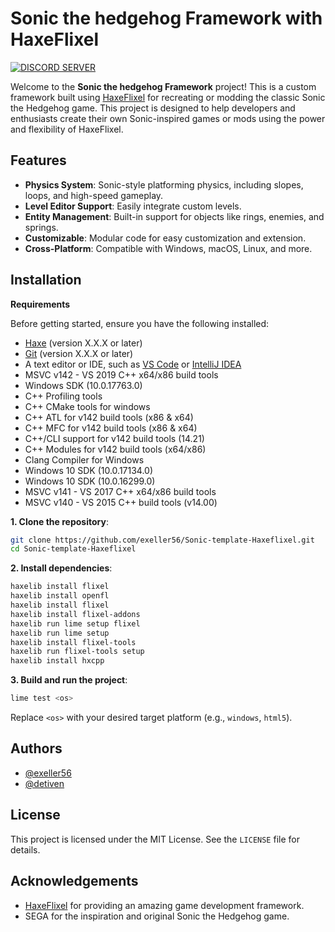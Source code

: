 # Sonic the hedgehog Framework with HaxeFlixel

[![DISCORD SERVER](https://img.shields.io/discord/1151236517025546272?style=for-the-badge&logo=Discord&label=Discord
)](https://discord.gg/wb8aTkxPa3)

Welcome to the **Sonic the hedgehog Framework** project! This is a custom framework built using [HaxeFlixel](https://haxeflixel.com/) for recreating or modding the classic Sonic the Hedgehog game. This project is designed to help developers and enthusiasts create their own Sonic-inspired games or mods using the power and flexibility of HaxeFlixel.

## Features

- **Physics System**: Sonic-style platforming physics, including slopes, loops, and high-speed gameplay.
- **Level Editor Support**: Easily integrate custom levels.
- **Entity Management**: Built-in support for objects like rings, enemies, and springs.
- **Customizable**: Modular code for easy customization and extension.
- **Cross-Platform**: Compatible with Windows, macOS, Linux, and more.

## Installation
**Requirements**

Before getting started, ensure you have the following installed:

- [Haxe](https://haxe.org/download/) (version X.X.X or later)
- [Git](https://git-scm.com/downloads) (version X.X.X or later)
- A text editor or IDE, such as [VS Code](https://code.visualstudio.com/) or [IntelliJ IDEA](https://www.jetbrains.com/idea/)
- MSVC v142 - VS 2019 C++ x64/x86 build tools
- Windows SDK (10.0.17763.0)
- C++ Profiling tools
- C++ CMake tools for windows
- C++ ATL for v142 build tools (x86 & x64)
- C++ MFC for v142 build tools (x86 & x64)
- C++/CLI support for v142 build tools (14.21)
- C++ Modules for v142 build tools (x64/x86)
- Clang Compiler for Windows
- Windows 10 SDK (10.0.17134.0)
- Windows 10 SDK (10.0.16299.0)
- MSVC v141 - VS 2017 C++ x64/x86 build tools
- MSVC v140 - VS 2015 C++ build tools (v14.00)

**1. Clone the repository**:
   ```bash
   git clone https://github.com/exeller56/Sonic-template-Haxeflixel.git
   cd Sonic-template-Haxeflixel
   ```

**2. Install dependencies**:
   ```bash
   haxelib install flixel
   haxelib install openfl
   haxelib install flixel
   haxelib install flixel-addons
   haxelib run lime setup flixel
   haxelib run lime setup
   haxelib install flixel-tools
   haxelib run flixel-tools setup
   haxelib install hxcpp
   ```

**3. Build and run the project**:
   ```bash
   lime test <os>
   ```
   Replace `<os>` with your desired target platform (e.g., `windows`, `html5`).
## Authors

- [@exeller56](https://www.github.com/exeller56)
- [@detiven](https://www.github.com/detiven)


## License

This project is licensed under the MIT License. See the `LICENSE` file for details.


## Acknowledgements

- [HaxeFlixel](https://haxeflixel.com/) for providing an amazing game development framework.
- SEGA for the inspiration and original Sonic the Hedgehog game.
